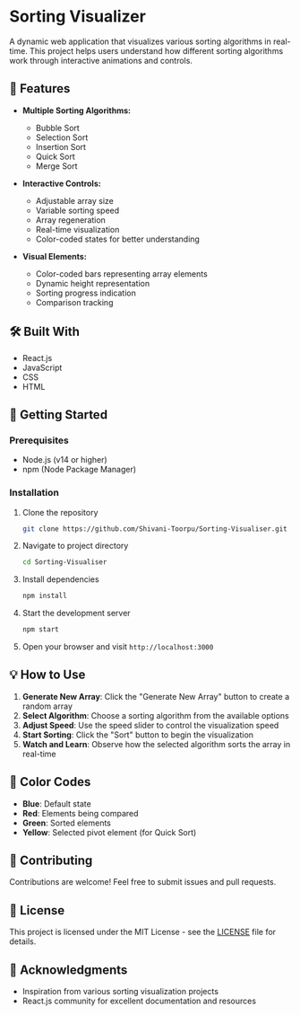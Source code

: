 # Sorting Visualizer

A dynamic web application that visualizes various sorting algorithms in real-time. This project helps users understand how different sorting algorithms work through interactive animations and controls.

## 🚀 Features

- **Multiple Sorting Algorithms:**
  - Bubble Sort
  - Selection Sort
  - Insertion Sort
  - Quick Sort
  - Merge Sort

- **Interactive Controls:**
  - Adjustable array size
  - Variable sorting speed
  - Array regeneration
  - Real-time visualization
  - Color-coded states for better understanding

- **Visual Elements:**
  - Color-coded bars representing array elements
  - Dynamic height representation
  - Sorting progress indication
  - Comparison tracking

## 🛠️ Built With

- React.js
- JavaScript
- CSS
- HTML

## 🎯 Getting Started

### Prerequisites

- Node.js (v14 or higher)
- npm (Node Package Manager)

### Installation

1. Clone the repository
   ```bash
   git clone https://github.com/Shivani-Toorpu/Sorting-Visualiser.git
   ```

2. Navigate to project directory
   ```bash
   cd Sorting-Visualiser
   ```

3. Install dependencies
   ```bash
   npm install
   ```

4. Start the development server
   ```bash
   npm start
   ```

5. Open your browser and visit `http://localhost:3000`

## 💡 How to Use

1. **Generate New Array**: Click the "Generate New Array" button to create a random array
2. **Select Algorithm**: Choose a sorting algorithm from the available options
3. **Adjust Speed**: Use the speed slider to control the visualization speed
4. **Start Sorting**: Click the "Sort" button to begin the visualization
5. **Watch and Learn**: Observe how the selected algorithm sorts the array in real-time

## 🎨 Color Codes

- **Blue**: Default state
- **Red**: Elements being compared
- **Green**: Sorted elements
- **Yellow**: Selected pivot element (for Quick Sort)

## 🤝 Contributing

Contributions are welcome! Feel free to submit issues and pull requests.

## 📝 License

This project is licensed under the MIT License - see the [LICENSE](LICENSE) file for details.

## 🙏 Acknowledgments

- Inspiration from various sorting visualization projects
- React.js community for excellent documentation and resources
